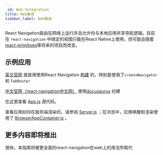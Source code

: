 ```yaml
---
 id: Web-Integration
title: Web集成
sidebar_label: Web集成
---
```


<!-- # Web Integration -->

React Navigation路由在网络上运行并且允许你与本地应用共享导航逻辑。目前在 `react-navigation` 中绑定的视图只能在React Native上使用，但可能会随着[react-primitives](https://github.com/lelandrichardson/react-primitives)等将来的项目而改变。

## 示例应用
[英文官网](https://reactnavigation.org/) 就是用使用React Navigation [构建](https://github.com/react-community/react-navigation/blob/master/website/) 的，特别是使用了`createNavigator` 和 `TabRouter`


[中文官网（react-navigation中文网）](https://reactnavigation.org.cn/) 使用[docusaurus](https://docusaurus.io/) 创建

在这里查看 [App.js](https://github.com/react-community/react-navigation/blob/master/website/src/App.js) 源代码。

查看应用如何在服务端渲染的，请参阅 [Server.js](https://github.com/react-community/react-navigation/blob/master/website/src/Server.js) ；在浏览中，应用唤醒和渲染使用了 [BrowserAppContainer.js](https://github.com/react-community/react-navigation/blob/master/website/src/BrowserAppContainer.js) 。


## 更多内容即将推出
很快，本指南将被更全面的react-navigation在web上的用法所取代